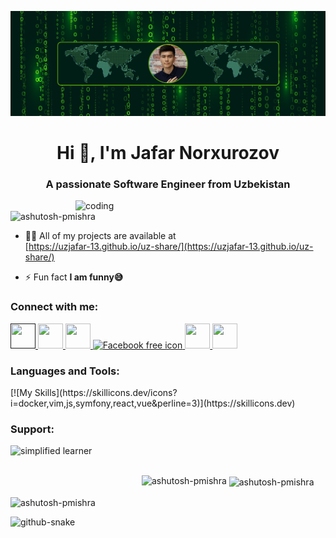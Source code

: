 ![logo](https://github.com/UzJaFaR-13/UzJaFaR-13/blob/main/Github-Banner.png)
<h1 align="center">Hi 👋, I'm Jafar Norxurozov</h1>
<h3 align="center">A passionate Software Engineer from Uzbekistan</h3>

<img align="right" alt="coding" width="400" src="https://user-images.githubusercontent.com/55389276/140866485-8fb1c876-9a8f-4d6a-98dc-08c4981eaf70.gif">

<p align="left"> <img src="https://komarev.com/ghpvc/?username=ashutosh-pmishra&label=Profile%20views&color=0e75b6&style=flat" alt="ashutosh-pmishra" /> </p>

- 👨‍💻 All of my projects are available at <br> [https://uzjafar-13.github.io/uz-share/](https://uzjafar-13.github.io/uz-share/)

- ⚡ Fun fact **I am funny😅**

<h3 align="left">Connect with me:</h3>
<p align="left">
    <a href="" target="_blank">
        <img src="https://cdn-icons-png.flaticon.com/512/3670/3670209.png" width="40" height="40" alt title     class="img-small">
    </a>
    <a href="httpswww.instagram.com/invites/contact/?i=v5rc6otezexs&utm_content=5hbxdp6" target="_blank">
        <img src="https://cdn-icons-png.flaticon.com/512/3670/3670125.png" width="40" height="40" alt title class="img-small">
    </a>
    <a href="https://t.me/UzJaFaR_13" target="_blank">
        <img src="https://cdn-icons-png.flaticon.com/512/2111/2111646.png" width="40" height="40" alt title class="img-small">
    </a>
    <a href="https://www.facebook.com/jafar.norxurozov.3" target="_blank">
        <img src="https://cdn-icons-png.flaticon.com/512/5968/5968764.png" width="40" height="40" alt="Facebook free icon" title="Facebook free icon">
    </a>
    <a href="mailto:uzjafarc@gmail.com" target="_blank">
        <img src="https://cdn-icons-png.flaticon.com/512/552/552486.png" width="40" height="40" alt title class="img-small">
    </a>
    <a href="https://github.com/UzJaFaR-13" target="_blank">
        <img src="https://cdn-icons-png.flaticon.com/512/270/270798.png" width="40" height="40" alt title class="img-small">
    </a>
</p>
  

<h3 align="left">Languages and Tools:</h3>
[![My Skills](https://skillicons.dev/icons?i=docker,vim,js,symfony,react,vue&perline=3)](https://skillicons.dev)

<h3 align="left">Support:</h3>
<p><a href=""> <img align="left" src="https://cdn.buymeacoffee.com/buttons/v2/default-yellow.png" height="50" width="210" alt="simplified learner" /></a></p><br><br>

<p><img align="left" src="https://github-readme-stats.vercel.app/api/top-langs?username=ashutosh-pmishra&show_icons=true&locale=en&layout=compact" alt="ashutosh-pmishra" /></p>

<p>&nbsp;<img align="center" src="https://github-readme-stats.vercel.app/api?username=ashutosh-pmishra&show_icons=true&locale=en" alt="ashutosh-pmishra" /></p>

<p><img align="center" src="https://github-readme-streak-stats.herokuapp.com/?user=ashutosh-pmishra&" alt="ashutosh-pmishra" /></p>

<picture>
  <source media="(prefers-color-scheme: dark)" srcset="https://raw.githubusercontent.com/tobiasmeyhoefer/tobiasmeyhoefer/output/github-snake-dark.svg" />
  <source media="(prefers-color-scheme: light)" srcset="https://raw.githubusercontent.com/tobiasmeyhoefer/tobiasmeyhoefer/output/github-snake.svg" />
  <img alt="github-snake" src="https://raw.githubusercontent.com/tobiasmeyhoefer/tobiasmeyhoefer/output/github-snake.svg" />
</picture>


